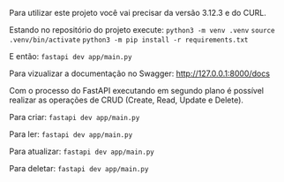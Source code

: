 Para utilizar este projeto você vai precisar da versão 3.12.3 e do CURL.

Estando no repositório do projeto execute:
```python3 -m venv .venv```
```source .venv/bin/activate```
```python3 -m pip install -r requirements.txt```

E então:
```fastapi dev app/main.py```

Para vizualizar a documentação no Swagger:
http://127.0.0.1:8000/docs

Com o processo do FastAPI executando em segundo plano é possível realizar as operações de CRUD (Create, Read, Update e Delete).

Para criar:
```fastapi dev app/main.py```

Para ler:
```fastapi dev app/main.py```

Para atualizar:
```fastapi dev app/main.py```

Para deletar:
```fastapi dev app/main.py```
